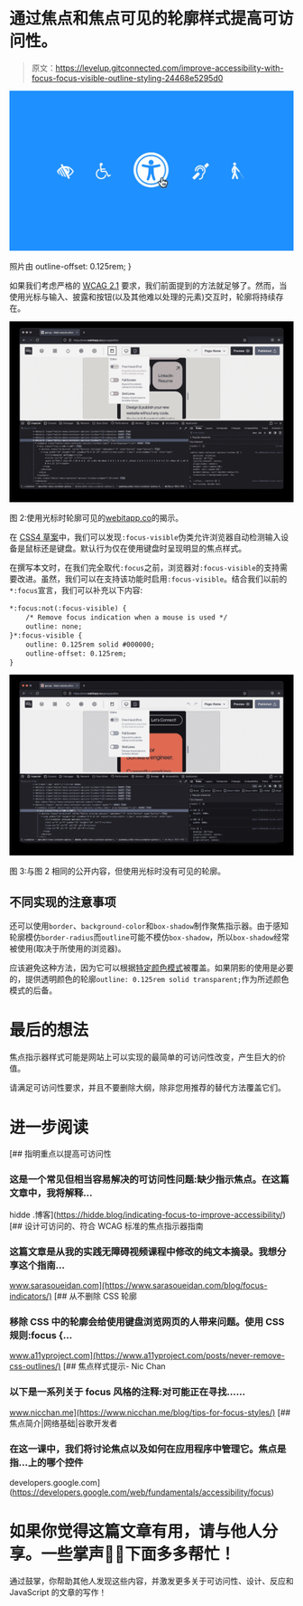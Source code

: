 # 通过焦点和焦点可见的轮廓样式提高可访问性。

> 原文：<https://levelup.gitconnected.com/improve-accessibility-with-focus-focus-visible-outline-styling-24468e5295d0>

![](img/f7095a5f2411802123dfd4dff99af450.png)

照片由 outline-offset: 0.125rem;
}

如果我们考虑严格的 [WCAG 2.1](https://www.w3.org/TR/WCAG21/#focus-visible) 要求，我们前面提到的方法就足够了。然而，当使用光标与输入、披露和按钮(以及其他难以处理的元素)交互时，轮廓将持续存在。

![](img/292ad0c0b797be4c609c1519eda09247.png)

图 2:使用光标时轮廓可见的[webitapp.co](https://www.webitapp.co/)的揭示。

在 [CSS4 草案](https://www.w3.org/TR/selectors-4/#the-focus-visible-pseudo)中，我们可以发现`:focus-visible`伪类允许浏览器自动检测输入设备是鼠标还是键盘。默认行为仅在使用键盘时呈现明显的焦点样式。

在撰写本文时，在我们完全取代`:focus`之前，浏览器对`:focus-visible`的支持需要改进。虽然，我们可以在支持该功能时启用`:focus-visible`。结合我们以前的`*:focus`宣言，我们可以补充以下内容:

```
*:focus:not(:focus-visible) {
    /* Remove focus indication when a mouse is used */
    outline: none;
}*:focus-visible {
    outline: 0.125rem solid #000000;
    outline-offset: 0.125rem;
}
```

![](img/1805e9ea51e3c48a5f8e087bfd85fe43.png)

图 3:与图 2 相同的公开内容，但使用光标时没有可见的轮廓。

## 不同实现的注意事项

还可以使用`border`、`background-color`和`box-shadow`制作聚焦指示器。由于感知轮廓模仿`border-radius`而`outline`可能不模仿`box-shadow`，所以`box-shadow`经常被使用(取决于所使用的浏览器)。

应该避免这种方法，因为它可以根据[特定颜色模式](https://www.a11yproject.com/posts/operating-system-and-browser-accessibility-display-modes/)被覆盖。如果阴影的使用是必要的，提供透明颜色的轮廓`outline: 0.125rem solid transparent;`作为所述颜色模式的后备。

# 最后的想法

焦点指示器样式可能是网站上可以实现的最简单的可访问性改变，产生巨大的价值。

请满足可访问性要求，并且不要删除大纲，除非您用推荐的替代方法覆盖它们。

# 进一步阅读

[](https://hidde.blog/indicating-focus-to-improve-accessibility/) [## 指明重点以提高可访问性

### 这是一个常见但相当容易解决的可访问性问题:缺少指示焦点。在这篇文章中，我将解释…

hidde .博客](https://hidde.blog/indicating-focus-to-improve-accessibility/) [](https://www.sarasoueidan.com/blog/focus-indicators/) [## 设计可访问的、符合 WCAG 标准的焦点指示器指南

### 这篇文章是从我的实践无障碍视频课程中修改的纯文本摘录。我想分享这个指南…

www.sarasoueidan.com](https://www.sarasoueidan.com/blog/focus-indicators/) [](https://www.a11yproject.com/posts/never-remove-css-outlines/) [## 从不删除 CSS 轮廓

### 移除 CSS 中的轮廓会给使用键盘浏览网页的人带来问题。使用 CSS 规则:focus {…

www.a11yproject.com](https://www.a11yproject.com/posts/never-remove-css-outlines/) [](https://www.nicchan.me/blog/tips-for-focus-styles/) [## 焦点样式提示- Nic Chan

### 以下是一系列关于 focus 风格的注释:对可能正在寻找……

www.nicchan.me](https://www.nicchan.me/blog/tips-for-focus-styles/) [](https://developers.google.com/web/fundamentals/accessibility/focus) [## 焦点简介|网络基础|谷歌开发者

### 在这一课中，我们将讨论焦点以及如何在应用程序中管理它。焦点是指…上的哪个控件

developers.google.com](https://developers.google.com/web/fundamentals/accessibility/focus) 

# 如果你觉得这篇文章有用，请与他人分享。一些掌声👏🏻下面多多帮忙！

通过鼓掌，你帮助其他人发现这些内容，并激发更多关于可访问性、设计、反应和 JavaScript 的文章的写作！